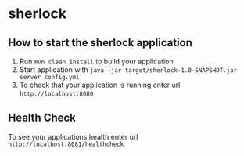 # sherlock

How to start the sherlock application
---

1. Run `mvn clean install` to build your application
1. Start application with `java -jar target/sherlock-1.0-SNAPSHOT.jar server config.yml`
1. To check that your application is running enter url `http://localhost:8080`

Health Check
---

To see your applications health enter url `http://localhost:8081/healthcheck`
